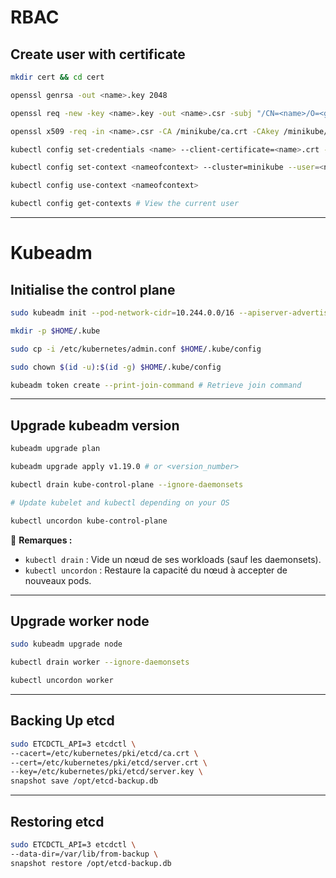 # RBAC

## Create user with certificate

```sh
mkdir cert && cd cert
```

```sh
openssl genrsa -out <name>.key 2048 
```

```sh
openssl req -new -key <name>.key -out <name>.csr -subj "/CN=<name>/O=<groupname>"
```

```sh
openssl x509 -req -in <name>.csr -CA /minikube/ca.crt -CAkey /minikube/ca.key -CAcreateserial -out <name>.crt -days <numberofdays>
```

```sh
kubectl config set-credentials <name> --client-certificate=<name>.crt --client-key=<name>.key
```

```sh
kubectl config set-context <nameofcontext> --cluster=minikube --user=<name> --namespace=default
```

```sh
kubectl config use-context <nameofcontext>
```

```sh
kubectl config get-contexts # View the current user
```

---

# Kubeadm

## Initialise the control plane

```sh
sudo kubeadm init --pod-network-cidr=10.244.0.0/16 --apiserver-advertise-address=192.168.56.10
```

```sh
mkdir -p $HOME/.kube
```

```sh
sudo cp -i /etc/kubernetes/admin.conf $HOME/.kube/config
```

```sh
sudo chown $(id -u):$(id -g) $HOME/.kube/config
```

```sh
kubeadm token create --print-join-command # Retrieve join command
```

---

## Upgrade kubeadm version

```sh
kubeadm upgrade plan
```

```sh
kubeadm upgrade apply v1.19.0 # or <version_number>
```

```sh
kubectl drain kube-control-plane --ignore-daemonsets
```

```sh
# Update kubelet and kubectl depending on your OS
```

```sh
kubectl uncordon kube-control-plane
```

📌 **Remarques :**  
- `kubectl drain` : Vide un nœud de ses workloads (sauf les daemonsets).  
- `kubectl uncordon` : Restaure la capacité du nœud à accepter de nouveaux pods.

---

## Upgrade worker node

```sh
sudo kubeadm upgrade node
```

```sh
kubectl drain worker --ignore-daemonsets
```

```sh
kubectl uncordon worker
```

---

## Backing Up etcd

```sh
sudo ETCDCTL_API=3 etcdctl \
--cacert=/etc/kubernetes/pki/etcd/ca.crt \
--cert=/etc/kubernetes/pki/etcd/server.crt \
--key=/etc/kubernetes/pki/etcd/server.key \
snapshot save /opt/etcd-backup.db
```

---

## Restoring etcd

```sh
sudo ETCDCTL_API=3 etcdctl \
--data-dir=/var/lib/from-backup \
snapshot restore /opt/etcd-backup.db
```
